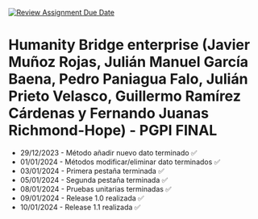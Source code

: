 [![Review Assignment Due Date](https://classroom.github.com/assets/deadline-readme-button-24ddc0f5d75046c5622901739e7c5dd533143b0c8e959d652212380cedb1ea36.svg)](https://classroom.github.com/a/2qqGizt8)

# Humanity Bridge enterprise (Javier Muñoz Rojas, Julián Manuel García Baena, Pedro Paniagua Falo, Julián Prieto Velasco, Guillermo Ramírez Cárdenas y Fernando Juanas Richmond-Hope) - PGPI FINAL
* 29/12/2023 - Método añadir nuevo dato terminado ✅
* 01/01/2024 - Métodos modificar/eliminar dato terminados ✅
* 03/01/2024 - Primera pestaña terminada ✅
* 05/01/2024 - Segunda pestaña terminada ✅
* 08/01/2024 - Pruebas unitarias terminadas ✅
* 09/01/2024 - Release 1.0 realizada ✅
* 10/01/2024 - Release 1.1 realizada ✅
